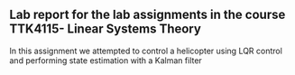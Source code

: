 <h2> Lab report for the lab assignments in the course TTK4115- Linear Systems Theory</h2>
<p> In this assignment we attempted to control a helicopter using LQR control and performing state estimation with  a Kalman filter</p>
